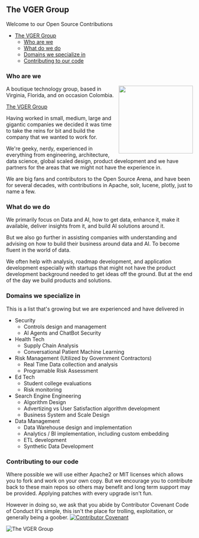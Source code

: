 ## The VGER Group
Welcome to our Open Source Contributions

- [The VGER Group](#the-vger-group)
  - [Who are we](#who-are-we)
  - [What do we do](#what-do-we-do)
  - [Domains we specialize in](#domains-we-specialize-in)
  - [Contributing to our code](#contributing-to-our-code)


### Who are we
<img src="https://24137667.fs1.hubspotusercontent-na1.net/hubfs/24137667/linkedin-company-logo.png" align="right" width="200" height="183">
A boutique technology group, based in Virginia, Florida, and on occasion Colombia.

[The VGER Group](https://thevgergroup.com)

Having worked in small, medium, large and gigantic companies we decided it was time to take the reins for bit and build the company that we wanted to work for.

We're geeky, nerdy, experienced in everything from engineering, architecture, data science, global scaled design, product development and we have partners for the areas that we might not have the experience in. 

We are big fans and contributors to the Open Source Arena, and have been for several decades, with contributions in Apache, solr, lucene, plotly, just to name a few.

### What do we do
We primarily focus on Data and AI, how to get data, enhance it, make it available, deliver insights from it, and build AI solutions around it.

But we also go further in assisting companies with understanding and advising on how to build their business around data and AI. To become fluent in the world of data. 

We often help with analysis, roadmap development, and application development especially with startups that might not have the product development background needed to get ideas off the ground. But at the end of the day we build products and solutions. 


### Domains we specialize in
This is a list that's growing but we are experienced and have delivered in 

* Security 
  * Controls design and management
  * AI Agents and ChatBot Security 
* Health Tech
  * Supply Chain Analysis
  * Conversational Patient Machine Learning
* Risk Management (Utilized by Government Contractors)
  * Real Time Data collection and analysis 
  * Programable Risk Assessment 
* Ed Tech
  * Student college evaluations
  * Risk monitoring
* Search Engine Engineering
  * Algorithm Design 
  * Advertizing vs User Satisfaction algorithm development
  * Business System and Scale Design
* Data Management
  * Data Warehouse design and implementation
  * Analytics / BI implementation, including custom embedding
  * ETL development
  * Synthetic Data Development

### Contributing to our code
Where possible we will use either Apache2 or MIT licenses which allows you to fork and work on your own copy. But we encourage you to contribute back to these main repos so others may benefit and long term support may be provided. Applying patches with every upgrade isn't fun.

However in doing so, we ask that you abide by Contributor Covenant Code of Conduct
It's simple, this isn't the place for trolling, exploitation, or generally being a goober.
[![Contributor Covenant](https://img.shields.io/badge/Contributor%20Covenant-2.1-4baaaa.svg)](Code-of-Conduct.md)


![The VGER Group](https://thevgergroup.com/hubfs/touching.png)